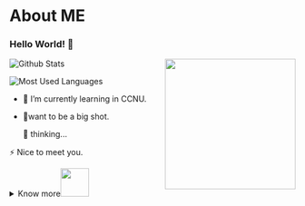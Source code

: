 # About ME
### Hello World! 👋
<img align='right' src="https://github.com/user-attachments/assets/0170e6e4-659f-4661-92f3-d3dd1666b21f" width="230">  

![Github Stats](https://github-readme-stats.vercel.app/api?username=MiEchoooo&show_icons=true&theme=dark&count_private=true)  

![Most Used Languages](https://github-readme-stats.vercel.app/api/top-langs/?username=MiEchoooo&theme=dark&layout=compact)


- 🌱 I’m currently learning in CCNU.
- 🔭want to be a big shot.


  💬 thinking...

⚡ Nice to meet you.

<details>
 <summary>Know more<img src="https://media.giphy.com/media/mGcNjsfWAjY5AEZNw6/giphy.gif" width="50"></summary>  
  - Email:3525910649@qq.com
  - GitHub:https://github.com/MiEchoooo
